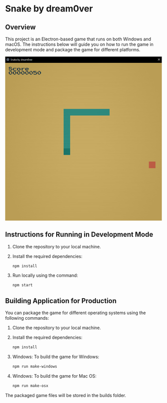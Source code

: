 # Snake by dream0ver

## Overview

This project is an Electron-based game that runs on both Windows and macOS. The instructions below will guide you on how to run the game in development mode and package the game for different platforms.

![alt text](https://github.com/dream0ver/snake-game/blob/main/public/assets/image/screenshot.png?raw=true)

## Instructions for Running in Development Mode

1. Clone the repository to your local machine.
2. Install the required dependencies:

   ```bash
   npm install
   ```

3. Run locally using the command:

   ```bash
   npm start
   ```

## Building Application for Production

You can package the game for different operating systems using the following commands:

1. Clone the repository to your local machine.
2. Install the required dependencies:

   ```bash
   npm install
   ```

4. Windows: To build the game for Windows:

   ```bash
   npm run make-windows
   ```

5. Windows: To build the game for Mac OS:

   ```bash
   npm run make-osx
   ```

The packaged game files will be stored in the builds folder.
